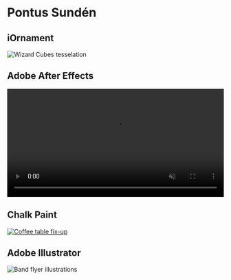 # Pontus Sundén

## iOrnament
![Wizard Cubes tesselation](./wizard-cubes.jpg)

## Adobe After Effects
<video controls loop muted style="width:100%">
  <source src="/assets/fhv-stress.mp4" type="video/mp4" />
  Marketing material for social media
</video>

## Chalk Paint
[![Coffee table fix-up](./coffee-table.jpg)](/assets/coffee-table-process.jpg)

## Adobe Illustrator
![Band flyer illustrations](./greta-flyer.png)
